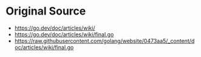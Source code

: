 # Original Source

- https://go.dev/doc/articles/wiki/
- https://go.dev/doc/articles/wiki/final.go
- https://raw.githubusercontent.com/golang/website/0473aa5/_content/doc/articles/wiki/final.go
